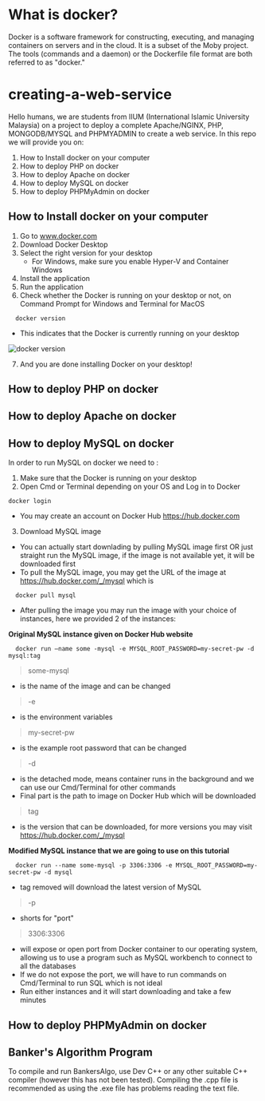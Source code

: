 # What is docker?
Docker is a software framework for constructing, executing, and managing containers on servers and in the cloud. It is a subset of the Moby project. The tools (commands and a daemon) or the Dockerfile file format are both referred to as "docker."
# creating-a-web-service
Hello humans, we are students from IIUM (International Islamic University Malaysia) on a project to deploy a complete Apache/NGINX, PHP, MONGODB/MYSQL and PHPMYADMIN to create a web service.  In this repo we will provide you on:
1. How to Install docker on your computer
2. How to deploy PHP on docker
3. How to deploy Apache on docker
4. How to deploy MySQL on docker
5. How to deploy PHPMyAdmin on docker

## How to Install docker on your computer 

1. Go to www.docker.com
2. Download Docker Desktop
3. Select the right version for your desktop
    - For Windows, make sure you enable Hyper-V and Container Windows
4. Install the application
5. Run the application
6. Check whether the Docker is running on your desktop or not, on Command Prompt for Windows and Terminal for MacOS
```
  docker version
```
- This indicates that the Docker is currently running on your desktop
    
![docker version](https://user-images.githubusercontent.com/83501001/174430912-cd24d7f5-bd89-422f-8238-c384ea05ea87.png)
    
7. And you are done installing Docker on your desktop!
    
## How to deploy PHP on docker

## How to deploy Apache on docker
    
## How to deploy MySQL on docker
In order to run MySQL on docker we need to :
    
1. Make sure that the Docker is running on your desktop
2. Open Cmd or Terminal depending on your OS and Log in to Docker
```
docker login
```
- You may create an account on Docker Hub https://hub.docker.com

3. Download MySQL image
- You can actually start downlading by pulling MySQL image first OR just straight run the MySQL image, if the image is not available yet, it will be downloaded first
- To pull the MySQL image, you may get the URL of the image at https://hub.docker.com/_/mysql which is 
```
  docker pull mysql
```
- After pulling the image you may run the image with your choice of instances, here we provided 2 of the instances: 

**Original MySQL instance given on Docker Hub website**
```
  docker run –name some -mysql -e MYSQL_ROOT_PASSWORD=my-secret-pw -d mysql:tag
```
>some-mysql 
- is the name of the image and can be changed
>-e
- is the environment variables
>my-secret-pw
- is the example root password that can be changed  
> -d
- is the detached mode, means container runs in the background and we can use our Cmd/Terminal for other commands
- Final part is the path to image on Docker Hub which will be downloaded 
> tag
- is the version that can be downloaded, for more versions you may visit https://hub.docker.com/_/mysql

**Modified MySQL instance that we are going to use on this tutorial**
```
  docker run --name some-mysql -p 3306:3306 -e MYSQL_ROOT_PASSWORD=my-secret-pw -d mysql
```
- tag removed will download the latest version of MySQL
> -p
- shorts for "port"
> 3306:3306
- will expose or open port from Docker container to our operating system, allowing us to use a program such as MySQL workbench to connect to all the databases
- If we do not expose the port, we will have to run commands on Cmd/Terminal to run SQL which is not ideal
- Run either instances and it will start downloading and take a few minutes

## How to deploy PHPMyAdmin on docker

## Banker's Algorithm Program
To compile and run BankersAlgo, use Dev C++ or any other suitable C++ compiler (however this has not been tested). Compiling the .cpp file is recommended as using the .exe file has problems reading the text file.
